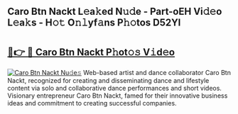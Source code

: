 ## Caro Btn Nackt L𝚎a𝚔ed N𝚞𝚍e - Part-oEH Vi𝚍𝚎o L𝚎a𝚔s - H𝚘𝚝 O𝚗𝚕yf𝚊ns P𝚑𝚘tos D52Yl

# <h2><a href="http://kf5oex.oniu.top/?m=Caro+Btn+Nackt">🔗👉 🔴 Caro Btn Nackt P𝚑ot𝚘𝚜 V𝚒d𝚎o</a></h2>

[![Caro Btn Nackt Nu𝚍e𝚜](https://i.imgur.com/0qMVB7G.gif)](http://kf5oex.oniu.top/?m=Caro+Btn+Nackt)
Web-based artist and dance collaborator Caro Btn Nackt, recognized for creating and disseminating dance and lifestyle content via solo and collaborative dance performances and short videos. Visionary entrepreneur Caro Btn Nackt, famed for their innovative business ideas and commitment to creating successful companies.  
